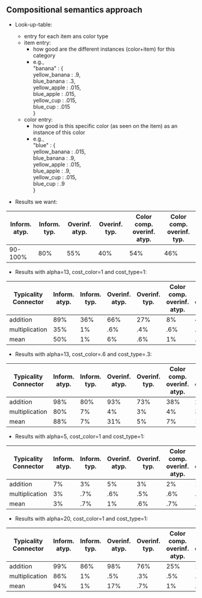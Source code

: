 ## Compositional semantics approach

- Look-up-table:
	- entry for each item ans color type
	- item entry:
		- how good are the different instances (color+item) for this category
		- e.g.,   
		"banana" : {  
        yellow\_banana : .9,  
        blue\_banana : .3,  
        yellow\_apple : .015,  
        blue\_apple : .015,  
        yellow\_cup : .015,  
        blue\_cup : .015  
        }
	- color entry:
		- how good is this specific color (as seen on the item) as an instance of this color  
		- e.g.,   
		"blue" : {  
        yellow\_banana : .015,  
        blue\_banana : .9,  
        yellow\_apple : .015,  
        blue\_apple : .9,  
        yellow\_cup : .015,  
        blue\_cup : .9  
        }

- Results we want:

|Inform. atyp. |Inform. typ.  |Overinf. atyp.|Overinf. typ. |Color comp. overinf. atyp.|Color comp. overinf. typ.|
|--------------|--------------|--------------|--------------|--------------|--------------|
|90-100%       |80%           |55%           |40%           |54%           |46%           |

- Results with alpha=13, cost\_color=1 and cost\_type=1:

Typicality Connector|Inform. atyp. |Inform. typ.  |Overinf. atyp.|Overinf. typ. |Color comp. overinf. atyp.|Color comp. overinf. typ.|
|-------------------|--------------|--------------|--------------|--------------|--------------|--------------|
|addition           |89%           |36%           |66%           |27%           |8%            |4%            |
|multiplication     |35%           |1%            |.6%           |.4%           |.6%           |.4%           |
|mean               |50%           |1%            |6%            |.6%           |1%            |.1%           |


- Results with alpha=13, cost\_color=.6 and cost\_type=.3:

Typicality Connector|Inform. atyp. |Inform. typ.  |Overinf. atyp.|Overinf. typ. |Color comp. overinf. atyp.|Color comp. overinf. typ.|
|-------------------|--------------|--------------|--------------|--------------|--------------|--------------|
|addition           |98%           |80%           |93%           |73%           |38%           |24%           |
|multiplication     |80%           |7%            |4%            |3%            |4%            |3%            |
|mean               |88%           |7%            |31%           |5%            |7%            |1%            |

- Results with alpha=5, cost\_color=1 and cost\_type=1:

Typicality Connector|Inform. atyp. |Inform. typ.  |Overinf. atyp.|Overinf. typ. |Color comp. overinf. atyp.|Color comp. overinf. typ.|
|-------------------|--------------|--------------|--------------|--------------|--------------|--------------|
|addition           |7%            |3%            |5%            |3%            |2%            |1%            |
|multiplication     |3%            |.7%           |.6%           |.5%           |.6%           |.5%           | 
|mean               |3%            |.7%           |1%            |.6%           |.7%           |.3%           |

- Results with alpha=20, cost\_color=1 and cost\_type=1:

Typicality Connector|Inform. atyp. |Inform. typ.  |Overinf. atyp.|Overinf. typ. |Color comp. overinf. atyp.|Color comp. overinf. typ.|
|-------------------|--------------|--------------|--------------|--------------|--------------|--------------|
|addition           |99%           |86%           |98%           |76%           |25%           |10%           |
|multiplication     |86%           |1%            |.5%           |.3%           |.5%           |.3%           | 
|mean               |94%           |1%            |17%           |.7%           |1%            |.06%          |
















